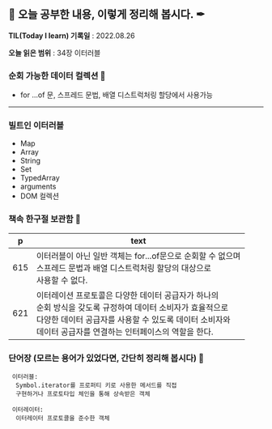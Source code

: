 ## 📕 오늘 공부한 내용, 이렇게 정리해 봅시다. ✒

**TIL(Today I learn) 기록일** : 2022.08.26

**오늘 읽은 범위** : 34장 이터러블

### 순회 가능한 데이터 컬렉션 📑

- for ...of 문, 스프레드 문법, 배열 디스트럭처링 할당에서 사용가능

---

### 빌트인 이터러블

- Map
- Array
- String
- Set
- TypedArray
- arguments
- DOM 컬렉션

### 책속 한구절 보관함 📖

| p   | text                                                                                                                                                                                                                              |
| --- | --------------------------------------------------------------------------------------------------------------------------------------------------------------------------------------------------------------------------------- |
| 615 | 이터러블이 아닌 일반 객체는 for...of문으로 순회할 수 없으며<br> 스프레드 문법과 배열 디스트럭처링 할당의 대상으로<br> 사용할 수 없다.                                                                                             |
| 621 | 이터레이션 프로토콜은 다양한 데이터 공급자가 하나의<br> 순회 방식을 갖도록 규정하여 데이터 소비자가 효율적으로<br> 다양한 데이터 공급자를 사용할 수 있도록 데이터 소비자와<br> 데이터 공급자를 연결하는 인터페이스의 역할을 한다. |

### 단어장 (모르는 용어가 있었다면, 간단히 정리해 봅시다) 🔖

```
 이터러블:
  Symbol.iterator를 프로퍼티 키로 사용한 메서드를 직접
  구현하거나 프로토타입 체인을 통해 상속받은 객체

 이터레이터:
  이터레이터 프로토콜을 준수한 객체

```
